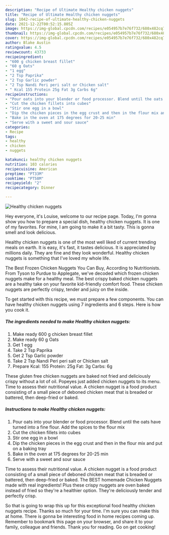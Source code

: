 ```yaml
---
description: "Recipe of Ultimate Healthy chicken nuggets"
title: "Recipe of Ultimate Healthy chicken nuggets"
slug: 1042-recipe-of-ultimate-healthy-chicken-nuggets
date: 2021-12-22T00:52:15.805Z
image: https://img-global.cpcdn.com/recipes/e054957b7e76f732/680x482cq70/healthy-chicken-nuggets-recipe-main-photo.jpg
thumbnail: https://img-global.cpcdn.com/recipes/e054957b7e76f732/680x482cq70/healthy-chicken-nuggets-recipe-main-photo.jpg
cover: https://img-global.cpcdn.com/recipes/e054957b7e76f732/680x482cq70/healthy-chicken-nuggets-recipe-main-photo.jpg
author: Blake Austin
ratingvalue: 4.5
reviewcount: 43733
recipeingredient:
- "600 g chicken breast fillet"
- "60 g Oats"
- "1 egg"
- "2 Tsp Paprika"
- "2 Tsp Garlic powder"
- "2 Tsp Nandi Peri peri salt or Chicken salt"
- " Kcal 155 Protein 25g Fat 3g Carbs 6g"
recipeinstructions:
- "Pour oats into your blender or food processor. Blend until the oats have turned into a fine flour. Add the spices to the flour mix"
- "Cut the chicken fillets into cubes"
- "Stir one egg in a bowl"
- "Dip the chicken pieces in the egg crust and then in the flour mix and put on a baking tray"
- "Bake in the oven at 175 degrees for 20-25 min"
- "Serve with a sweet and sour sauce"
categories:
- Recipe
tags:
- healthy
- chicken
- nuggets

katakunci: healthy chicken nuggets 
nutrition: 103 calories
recipecuisine: American
preptime: "PT33M"
cooktime: "PT58M"
recipeyield: "2"
recipecategory: Dinner

---
```



![Healthy chicken nuggets](https://img-global.cpcdn.com/recipes/e054957b7e76f732/680x482cq70/healthy-chicken-nuggets-recipe-main-photo.jpg)

Hey everyone, it's Louise, welcome to our recipe page. Today, I'm gonna show you how to prepare a special dish, healthy chicken nuggets. It is one of my favorites. For mine, I am going to make it a bit tasty. This is gonna smell and look delicious.

Healthy chicken nuggets is one of the most well liked of current trending meals on earth. It is easy, it's fast, it tastes delicious. It is appreciated by millions daily. They are fine and they look wonderful. Healthy chicken nuggets is something that I've loved my whole life.

The Best Frozen Chicken Nuggets You Can Buy, According to Nutritionists. From Tyson to Purdue to Applegate, we&#39;ve decoded which frozen chicken nuggets make for a healthy meal. The best crispy baked chicken nuggets are a healthy take on your favorite kid-friendly comfort food. These chicken nuggets are perfectly crispy, tender and juicy on the inside.


To get started with this recipe, we must prepare a few components. You can have healthy chicken nuggets using 7 ingredients and 6 steps. Here is how you cook it.

<!--inarticleads1-->

##### The ingredients needed to make Healthy chicken nuggets:

1. Make ready 600 g chicken breast fillet
1. Make ready 60 g Oats
1. Get 1 egg
1. Take 2 Tsp Paprika
1. Get 2 Tsp Garlic powder
1. Take 2 Tsp Nandi Peri peri salt or Chicken salt
1. Prepare  Kcal: 155 Protein: 25g Fat: 3g Carbs: 6g


These gluten free chicken nuggets are baked not fried and deliciously crispy without a lot of oil. Popeyes just added chicken nuggets to its menu. Time to assess their nutritional value. A chicken nugget is a food product consisting of a small piece of deboned chicken meat that is breaded or battered, then deep-fried or baked. 

<!--inarticleads2-->

##### Instructions to make Healthy chicken nuggets:

1. Pour oats into your blender or food processor. Blend until the oats have turned into a fine flour. Add the spices to the flour mix
1. Cut the chicken fillets into cubes
1. Stir one egg in a bowl
1. Dip the chicken pieces in the egg crust and then in the flour mix and put on a baking tray
1. Bake in the oven at 175 degrees for 20-25 min
1. Serve with a sweet and sour sauce


Time to assess their nutritional value. A chicken nugget is a food product consisting of a small piece of deboned chicken meat that is breaded or battered, then deep-fried or baked. The BEST homemade Chicken Nuggets made with real ingredients! Plus these crispy nuggets are oven baked instead of fried so they&#39;re a healthier option. They&#39;re deliciously tender and perfectly crisp. 

So that is going to wrap this up for this exceptional food healthy chicken nuggets recipe. Thanks so much for your time. I'm sure you can make this at home. There is gonna be interesting food in home recipes coming up. Remember to bookmark this page on your browser, and share it to your family, colleague and friends. Thank you for reading. Go on get cooking!
